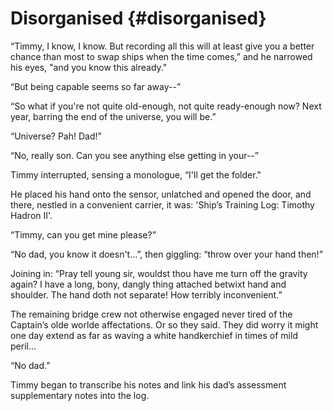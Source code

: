 # Disorganised {#disorganised}

“Timmy, I know, I know. But recording all this will at least give you a better chance than most to swap ships when the time comes,” and he narrowed his eyes, &quot;and you know this already.&quot;

“But being capable seems so far away--”

“So what if you&#039;re not quite old-enough, not quite ready-enough now? Next year, barring the end of the universe, you will be.”

“Universe? Pah! Dad!”

“No, really son. Can you see anything else getting in your--”

Timmy interrupted, sensing a monologue, “I&#039;ll get the folder.&quot;

He placed his hand onto the sensor, unlatched and opened the door, and there, nestled in a convenient carrier, it was: &#039;Ship’s Training Log: Timothy Hadron II&#039;.

“Timmy, can you get mine please?”

“No dad, you know it doesn&#039;t…”, then giggling: “throw over your hand then!”

Joining in: “Pray tell young sir, wouldst thou have me turn off the gravity again? I have a long, bony, dangly thing attached betwixt hand and shoulder. The hand doth not separate! How terribly inconvenient.”

The remaining bridge crew not otherwise engaged never tired of the Captain’s olde worlde affectations. Or so they said. They did worry it might one day extend as far as waving a white handkerchief in times of mild peril…

“No dad.”

Timmy began to transcribe his notes and link his dad’s assessment supplementary notes into the log.